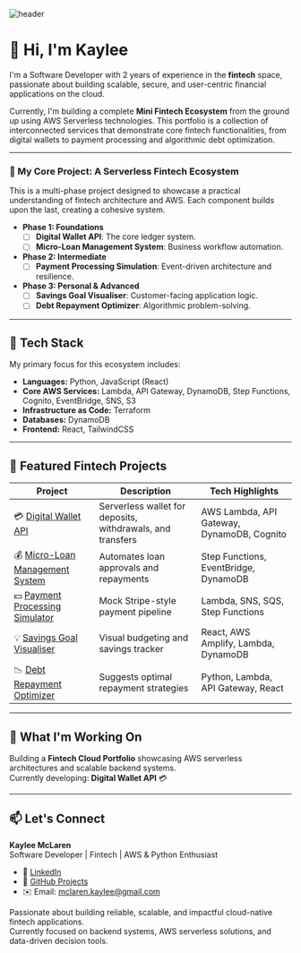 ![header](https://capsule-render.vercel.app/api?type=waving&height=200&color=gradient&text=Kaylee%20McLaren%20|%20Fintech%20Cloud%20Engineer&fontSize=35&strokeWidth=0&descAlign=0&descAlignY=0&reversal=false&fontAlign=50&fontAlignY=40)


# 👋 Hi, I'm Kaylee

I'm a Software Developer with 2 years of experience in the **fintech** space, passionate about building scalable, secure, and user-centric financial applications on the cloud.

Currently, I'm building a complete **Mini Fintech Ecosystem** from the ground up using AWS Serverless technologies. This portfolio is a collection of interconnected services that demonstrate core fintech functionalities, from digital wallets to payment processing and algorithmic debt optimization.

---

### 🚀 My Core Project: A Serverless Fintech Ecosystem

This is a multi-phase project designed to showcase a practical understanding of fintech architecture and AWS. Each component builds upon the last, creating a cohesive system.

* **Phase 1: Foundations**
    * [ ] **Digital Wallet API**: The core ledger system.
    * [ ] **Micro-Loan Management System**: Business workflow automation.
* **Phase 2: Intermediate**
    * [ ] **Payment Processing Simulation**: Event-driven architecture and resilience.
* **Phase 3: Personal & Advanced**
    * [ ] **Savings Goal Visualiser**: Customer-facing application logic.
    * [ ] **Debt Repayment Optimizer**: Algorithmic problem-solving.

---

## 🧠 Tech Stack
My primary focus for this ecosystem includes:
- **Languages:** Python, JavaScript (React)  
- **Core AWS Services:** Lambda, API Gateway, DynamoDB, Step Functions, Cognito, EventBridge, SNS, S3 
- **Infrastructure as Code:** Terraform
- **Databases:** DynamoDB 
- **Frontend:** React, TailwindCSS  

---

## 💼 Featured Fintech Projects
| Project | Description | Tech Highlights |
|----------|--------------|----------------|
| 💳 [Digital Wallet API](https://github.com/kayleemclaren/digital-wallet-api) | Serverless wallet for deposits, withdrawals, and transfers | AWS Lambda, API Gateway, DynamoDB, Cognito |
| 💰 [Micro-Loan Management System](https://github.com/kayleemclaren/microloan-management-system) | Automates loan approvals and repayments | Step Functions, EventBridge, DynamoDB |
| 💵 [Payment Processing Simulator](https://github.com/kayleemclaren/payment-processing-simulator) | Mock Stripe-style payment pipeline | Lambda, SNS, SQS, Step Functions |
| 💡 [Savings Goal Visualiser](https://github.com/kayleemclaren/savings-goal-visualiser) | Visual budgeting and savings tracker | React, AWS Amplify, Lambda, DynamoDB |
| 📉 [Debt Repayment Optimizer](https://github.com/kayleemclaren/debt-repayment-optimizer) | Suggests optimal repayment strategies | Python, Lambda, API Gateway, React |

---

## 🚀 What I'm Working On
Building a **Fintech Cloud Portfolio** showcasing AWS serverless architectures and scalable backend systems.  
Currently developing: **Digital Wallet API** 💳

---

## 📫 Let's Connect
**Kaylee McLaren**  
Software Developer | Fintech | AWS & Python Enthusiast 
- 💼 [LinkedIn](https://www.linkedin.com/in/software-dev-kaylee-mclaren/)
- 🐍 [GitHub Projects](https://github.com/kayleemclaren)
- ✉️ Email: mclaren.kaylee@gmail.com
  
Passionate about building reliable, scalable, and impactful cloud-native fintech applications.  
Currently focused on backend systems, AWS serverless solutions, and data-driven decision tools.
